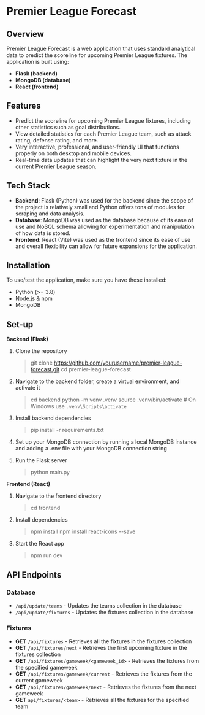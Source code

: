 # Premier League Forecast

## Overview

Premier League Forecast is a web application that uses standard analytical data to predict the scoreline for upcoming Premier League fixtures. The application is built using:

- **Flask (backend)**
- **MongoDB (database)**
- **React (frontend)**

## Features

- Predict the scoreline for upcoming Premier League fixtures, including other statistics such as goal distributions.
- View detailed statistics for each Premier League team, such as attack rating, defense rating, and more.
- Very interactive, professional, and user-friendly UI that functions properly on both desktop and mobile devices.
- Real-time data updates that can highlight the very next fixture in the current Premier League season.

## Tech Stack

- **Backend**: Flask (Python) was used for the backend since the scope of the project is relatively small and Python offers tons of modules for scraping and data analysis.
- **Database**: MongoDB was used as the database because of its ease of use and NoSQL schema allowing for experimentation and manipulation of how data is stored.
- **Frontend**: React (Vite) was used as the frontend since its ease of use and overall flexibility can allow for future expansions for the application.

## Installation

To use/test the application, make sure you have these installed:

- Python (>= 3.8)
- Node.js & npm
- MongoDB

## Set-up

**Backend (Flask)**

1. Clone the repository
   > git clone https://github.com/yourusername/premier-league-forecast.git
   > cd premier-league-forecast
   
2. Navigate to the backend folder, create a virtual environment, and activate it
   > cd backend
   > python -m venv .venv
   > source .venv/bin/activate  # On Windows use `.venv\Scripts\activate`
   
3. Install backend dependencies
   > pip install -r requirements.txt

4. Set up your MongoDB connection by running a local MongoDB instance and adding a .env file with your MongoDB connection string
   
5. Run the Flask server
   > python main.py

**Frontend (React)**

1. Navigate to the frontend directory
   > cd frontend

2. Install dependencies
   > npm install
   > npm install react-icons --save

3. Start the React app
   > npm run dev

## API Endpoints

### Database

- `/api/update/teams` - Updates the teams collection in the database
- `/api/update/fixtures` - Updates the fixtures collection in the database

### Fixtures

- **GET** `/api/fixtures` - Retrieves all the fixtures in the fixtures collection
- **GET** `/api/fixtures/next` - Retrieves the first upcoming fixture in the fixtures collection
- **GET** `/api/fixtures/gameweek/<gameweek_id>` - Retrieves the fixtures from the specified gameweek
- **GET** `/api/fixtures/gameweek/current` - Retrieves the fixtures from the current gameweek
- **GET** `/api/fixtures/gameweek/next` - Retrieves the fixtures from the next gameweek
- **GET** `api/fixtures/<team>` - Retrieves all the fixtures for the specified team

